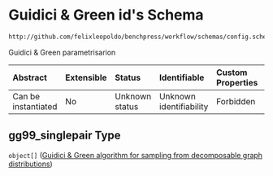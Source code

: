 # Guidici & Green id's Schema

```txt
http://github.com/felixleopoldo/benchpress/workflow/schemas/config.schema.json#/properties/resources/properties/structure_learning_algorithms/properties/gg99_singlepair
```

Guidici & Green parametrisarion

| Abstract            | Extensible | Status         | Identifiable            | Custom Properties | Additional Properties | Access Restrictions | Defined In                                                       |
| :------------------ | :--------- | :------------- | :---------------------- | :---------------- | :-------------------- | :------------------ | :--------------------------------------------------------------- |
| Can be instantiated | No         | Unknown status | Unknown identifiability | Forbidden         | Allowed               | none                | [config.schema.json*](config.schema.json "open original schema") |

## gg99\_singlepair Type

`object[]` ([Guidici & Green algorithm for sampling from decomposable graph distributions](config-definitions-guidici--green-algorithm-for-sampling-from-decomposable-graph-distributions.md))
